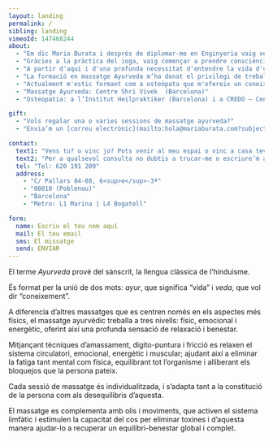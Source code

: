 ```yaml
---
layout: landing
permalink: /
sibling: landing
vimeoId: 147468244
about:
  - "Em dic Maria Burata i després de diplomar-me en Enginyeria vaig veure que el meu camí era un altre."
  - "Gràcies a la pràctica del ioga, vaig començar a prendre consciència del cos i a connectar amb ell."
  - "A partir d'aqui i d'una profunda necessitat d'entendre la vida d'una manera més holística, vaig començar a realitzar diferents cursos, treballs energètics i a introduir-me en el camp de les teràpies, on vaig descobrir la meva vocació terapèutica."
  - "La formació en massatge Ayurveda m’ha donat el privilegi de treballar dia a dia amb el cos en un aprenentatge constant de tractaments energètics i físics."
  - "Actualment m'estic formant com a osteòpata que m'ofereix un coneixement global de la persona, des del punt de vista estructural, visceral, cráneo-sacral, com en els aspectes somato-emocional i energètics."
  - "Massatge Ayurveda: Centre Shri Vivek  (Barcelona)"
  - "Osteopatia: a l’Institut Heilpraktiker (Barcelona) i a CREDO – Centre de Recherche et d’ Enseignement de l’Ostéopathie (Barcelona)"

gift:
  - "Vols regalar una o varies sessions de massatge ayurveda?"
  - "Envia’m un [correu electrònic](mailto:hola@mariaburata.com?subject=Vull regalar massatge ayurveda) o truca’m i t’explicaré les possibles opcions."

contact:
  text1: "Vens tu? o vinc jo? Pots venir al meu espai o vinc a casa teva. Consulta els [preus](#prices)."
  text2: "Per a qualsevol consulta no dubtis a trucar-me o escriure’m a través d’aquest formulari:"
  tel: "Tel: 620 191 209"
  address:
    - "C/ Pallars 84-88, 6<sup>e</sup>-3ª"
    - "08018 (Poblenou)"
    - "Barcelona"
    - "Metro: L1 Marina | L4 Bogatell"

form:
  name: Escriu el teu nom aquí
  mail: El teu email
  sms: El missatge
  send: ENVIAR
---
```


El terme _Ayurveda_ prové del sànscrit, la llengua clàssica de l’hinduisme.

És format per la unió de dos mots: _ayur_, que significa “vida” i _veda_, que vol dir “coneixement”.

A diferencia d’altres massatges que es centren només en els aspectes més físics, el massatge ayurvèdic treballa a tres nivells: físic, emocional i energètic, oferint així una profunda sensació de relaxació i benestar.

Mitjançant tècniques d’amassament, digito-puntura i fricció es relaxen el sistema circulatori, emocional, energètic i muscular; ajudant així a eliminar la fatiga tant mental com física, equilibrant tot l’organisme i alliberant els bloquejos que la persona pateix.

Cada sessió de massatge és individualitzada, i s’adapta tant a la constitució de la persona com als desequilibris d’aquesta.

El massatge es complementa amb olis i moviments, que activen el sistema limfàtic i estimulen la capacitat del cos per eliminar toxines i d’aquesta manera ajudar-lo a recuperar un equilibri-benestar global i complet.

